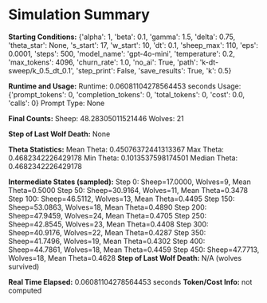 # Simulation Summary

**Starting Conditions:**
{'alpha': 1, 'beta': 0.1, 'gamma': 1.5, 'delta': 0.75, 'theta_star': None, 's_start': 17, 'w_start': 10, 'dt': 0.1, 'sheep_max': 110, 'eps': 0.0001, 'steps': 500, 'model_name': 'gpt-4o-mini', 'temperature': 0.2, 'max_tokens': 4096, 'churn_rate': 1.0, 'no_ai': True, 'path': 'k-dt-sweep/k_0.5_dt_0.1', 'step_print': False, 'save_results': True, 'k': 0.5}

**Runtime and Usage:**
Runtime: 0.06081104278564453 seconds
Usage: {'prompt_tokens': 0, 'completion_tokens': 0, 'total_tokens': 0, 'cost': 0.0, 'calls': 0}
Prompt Type: None

**Final Counts:**
Sheep: 48.28305011521446
Wolves: 21

**Step of Last Wolf Death:**
None

**Theta Statistics:**
Mean Theta: 0.45076372441313367
Max Theta: 0.4682342226429178
Min Theta: 0.1013537598174501
Median Theta: 0.4682342226429178

**Intermediate States (sampled):**
Step 0: Sheep=17.0000, Wolves=9, Mean Theta=0.5000
Step 50: Sheep=30.9164, Wolves=11, Mean Theta=0.3478
Step 100: Sheep=46.5112, Wolves=13, Mean Theta=0.4495
Step 150: Sheep=53.0863, Wolves=18, Mean Theta=0.4890
Step 200: Sheep=47.9459, Wolves=24, Mean Theta=0.4705
Step 250: Sheep=42.8545, Wolves=23, Mean Theta=0.4408
Step 300: Sheep=40.9176, Wolves=22, Mean Theta=0.4287
Step 350: Sheep=41.7496, Wolves=19, Mean Theta=0.4302
Step 400: Sheep=44.7861, Wolves=18, Mean Theta=0.4459
Step 450: Sheep=47.7713, Wolves=18, Mean Theta=0.4628
**Step of Last Wolf Death:** N/A (wolves survived)

**Real Time Elapsed:** 0.06081104278564453 seconds
**Token/Cost Info:** not computed